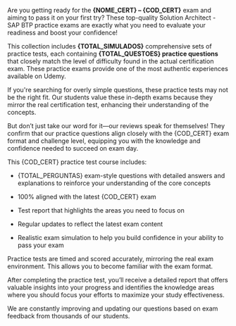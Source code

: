Are you getting ready for the **{NOME_CERT} – {COD_CERT}** exam and aiming to pass it on your first try? These top-quality Solution Architect - SAP BTP practice exams are exactly what you need to evaluate your readiness and boost your confidence!

This collection includes **{TOTAL_SIMULADOS}** comprehensive sets of practice tests, each containing **{TOTAL_QUESTOES} practice questions** that closely match the level of difficulty found in the actual certification exam. These practice exams provide one of the most authentic experiences available on Udemy.

If you're searching for overly simple questions, these practice tests may not be the right fit. Our students value these in-depth exams because they mirror the real certification test, enhancing their understanding of the concepts.

But don’t just take our word for it—our reviews speak for themselves! They confirm that our practice questions align closely with the {COD_CERT} exam format and challenge level, equipping you with the knowledge and confidence needed to succeed on exam day.

This {COD_CERT} practice test course includes:

- {TOTAL_PERGUNTAS} exam-style questions with detailed answers and explanations to reinforce your understanding of the core concepts  

- 100% aligned with the latest {COD_CERT} exam  

- Test report that highlights the areas you need to focus on  

- Regular updates to reflect the latest exam content  

- Realistic exam simulation to help you build confidence in your ability to pass your exam  

Practice tests are timed and scored accurately, mirroring the real exam environment. This allows you to become familiar with the exam format.

After completing the practice test, you’ll receive a detailed report that offers valuable insights into your progress and identifies the knowledge areas where you should focus your efforts to maximize your study effectiveness.

We are constantly improving and updating our questions based on exam feedback from thousands of our students.